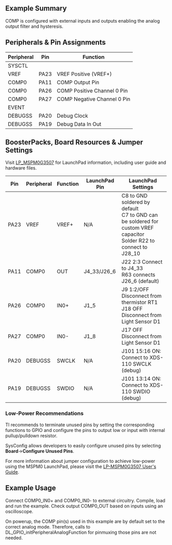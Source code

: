 ## Example Summary

COMP is configured with external inputs and outputs enabling the analog output
filter and hysteresis.

## Peripherals & Pin Assignments

| Peripheral | Pin | Function |
| --- | --- | --- |
| SYSCTL |  |  |
| VREF | PA23 | VREF Positive (VREF+) |
| COMP0 | PA11 | COMP Output Pin |
| COMP0 | PA26 | COMP Positive Channel 0 Pin |
| COMP0 | PA27 | COMP Negative Channel 0 Pin |
| EVENT |  |  |
| DEBUGSS | PA20 | Debug Clock |
| DEBUGSS | PA19 | Debug Data In Out |

## BoosterPacks, Board Resources & Jumper Settings

Visit [LP_MSPM0G3507](https://www.ti.com/tool/LP-MSPM0G3507) for LaunchPad information, including user guide and hardware files.

| Pin | Peripheral | Function | LaunchPad Pin | LaunchPad Settings |
| --- | --- | --- | --- | --- |
| PA23 | VREF | VREF+ | N/A | C8 to GND soldered by default<br>C7 to GND can be soldered for custom VREF capacitor<br>Solder R22 to connect to J28_10 |
| PA11 | COMP0 | OUT | J4_33/J26_6 | J22 2:3 Connect to J4_33<br>R63 connects J26_6 (default) |
| PA26 | COMP0 | IN0+ | J1_5 | J9 1:2/OFF Disconnect from thermistor RT1<br>J18 OFF  Disconnect from Light Sensor D1 |
| PA27 | COMP0 | IN0- | J1_8 | J17 OFF Disconnect from Light Sensor D1 |
| PA20 | DEBUGSS | SWCLK | N/A | J101 15:16 ON: Connect to XDS-110 SWCLK (debug) |
| PA19 | DEBUGSS | SWDIO | N/A | J101 13:14 ON: Connect to XDS-110 SWDIO (debug) |

### Low-Power Recommendations
TI recommends to terminate unused pins by setting the corresponding functions to
GPIO and configure the pins to output low or input with internal
pullup/pulldown resistor.

SysConfig allows developers to easily configure unused pins by selecting **Board**→**Configure Unused Pins**.

For more information about jumper configuration to achieve low-power using the
MSPM0 LaunchPad, please visit the [LP-MSPM0G3507 User's Guide](https://www.ti.com/lit/slau846).

## Example Usage

Connect COMP0_IN0+ and COMP0_IN0- to external circuitry.
Compile, load and run the example.
Check output COMP0_OUT based on inputs using an oscilloscope.

On powerup, the COMP pin(s) used in this example are by default set to
the correct analog mode. Therefore, calls to
DL_GPIO_initPeripheralAnalogFunction for pinmuxing those pins are not needed.
